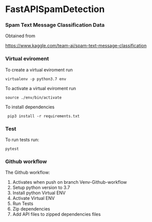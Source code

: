 # FastAPISpamDetection

### Spam Text Message Classification Data
Obtained from

https://www.kaggle.com/team-ai/spam-text-message-classification

### Virtual eviroment

To create a virtual eviroment run
```
virtualenv -p python3.7 env 
```
To activate a virtual eviroment run
```
source ./env/bin/activate
```
To install dependencies
```
 pip3 install -r requirements.txt
```

### Test

To run tests run:
```
pytest
```

### Github workflow
The Github workflow:
1. Activates when push on branch Venv-Github-workflow
1. Setup python version to 3.7
1. Install python Virtual ENV
1. Activate Virtual ENV
1. Run Tests
1. Zip dependencies
1. Add API files to zipped dependencies files

